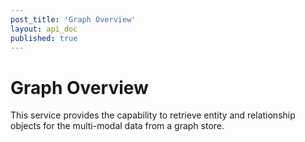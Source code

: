```yaml
---
post_title: 'Graph Overview'
layout: api_doc
published: true
---
```

# Graph Overview

This service provides the capability to retrieve entity and relationship objects for the multi-modal data from a graph store.